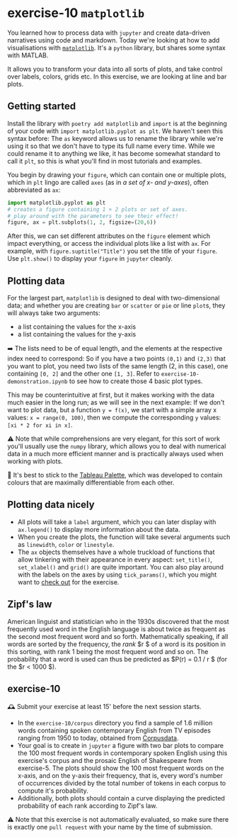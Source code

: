 # exercise-10 `matplotlib`

You learned how to process data with `jupyter` and create data-driven narratives using code and markdown. Today we're looking at how to add visualisations with [`matplotlib`](https://matplotlib.org/). It's a `python` library, but shares some syntax with MATLAB.

It allows you to transform your data into all sorts of plots, and take control over labels, colors, grids etc. In this exercise, we are looking at line and bar plots.

## Getting started

Install the library with `poetry add matplotlib` and `import` is at the beginning of your code with `import matplotlib.pyplot as plt`. We haven't seen this syntax before: The `as` keyword allows us to rename the library while we're using it so that we don't have to type its full name every time. While we could rename it to anything we like, it has become somewhat standard to call it `plt`, so this is what you'll find in most tutorials and examples.

You begin by drawing your `figure`, which can contain one or multiple plots, which in `plt` lingo are called `axes` (as in *a set of x- and y-axes*), often abbreviated as `ax`:

```python
import matplotlib.pyplot as plt
# creates a figure containing 1 × 2 plots or set of axes.
# play around with the parameters to see their effect!
figure, ax = plt.subplots(1, 2, figsize=(20,6))
```

After this, we can set different attributes on the `figure` element which impact everything, or access the individual plots like a list with `ax`. For example, with `figure.suptitle("Title")` you set the title of your `figure`. Use `plt.show()` to display your `figure` in `jupyter` cleanly.

## Plotting data

For the largest part, `matplotlib` is designed to deal with two-dimensional data; and whether you are creating `bar` or `scatter` or `pie` or line `plot`s, they will always take two arguments:

* a list containing the values for the x-axis
* a list containing the values for the y-axis

➡️ The lists need to be of equal length, and the elements at the respective index need to correspond: So if you have a two points `(0,1)` and `(2,3)` that you want to plot, you need two lists of the same length (2, in this case), one containing `[0, 2]` and the other one `[1, 3]`. Refer to `exercise-10-demonstration.ipynb` to see how to create those 4 basic plot types.

This may be counterintuitive at first, but it makes working with the data much easier in the long run; as we will see in the next example: If we don't want to plot data, but a function `y = f(x)`, we start with a simple array x values: `x = range(0, 100)`, then we compute the corresponding `y` values: `[xi * 2 for xi in x]`.

⚠️ Note that while comprehensions are very elegant, for this sort of work you'll usually use the `numpy` library, which allows you to deal with numerical data in a much more efficient manner and is practically always used when working with plots.

🎨 It's best to stick to the [Tableau Palette](https://matplotlib.org/stable/gallery/color/named_colors.html), which was developed to contain colours that are maximally differentiable from each other. 

## Plotting data nicely

* All plots will take a `label` argument, which you can later display with `ax.legend()` to display more information about the data.
* When you create the plots, the function will take several arguments such as `linewidth`, `color` or `linestyle`.
* The `ax` objects themselves have a whole truckload of functions that allow tinkering with their appearance in every aspect: `set_title()`, `set_xlabel()` and `grid()` are quite important. You can also play around with the labels on the axes by using `tick_params()`, which you might want to [check out](https://matplotlib.org/stable/api/_as_gen/matplotlib.pyplot.tick_params.html) for the exercise.

## Zipf's law

American linguist and statistician who in the 1930s discovered that the most frequently used word in the English language is about twice as frequent as the second most frequent word and so forth. Mathematically speaking, if all words are sorted by the frequency, the *rank* $r $ of a word is its position in this sorting, with rank 1 being the most frequent word and so on. The probability that a word is used can thus be predicted as $P(r) = 0.1 / r $ (for the $r < 1000 $).

## exercise-10

🕰 Submit your exercise at least 15' before the next session starts. 

* In the `exercise-10/corpus` directory you find a sample of 1.6 million words containing spoken contemporary English from TV episodes ranging from 1950 to today, obtained from [Corpusdata](https://www.corpusdata.org/formats.asp).
* Your goal is to create in `jupyter` a figure with two bar plots to compare the 100 most frequent words in contemporary spoken English using this exercise's corpus and the prosaic English of Shakespeare from exercise-5. The plots should show the 100 most frequent words on the x-axis, and on the y-axis their frequency, that is, every word's number of occurrences divided by the total number of tokens in each corpus to compute it's probability.
* Additionally, both plots should contain a curve displaying the predicted probability of each rank according to Zipf's law.

⚠️ Note that this exercise is not automatically evaluated, so make sure there is exactly one `pull request` with your name by the time of submission.


